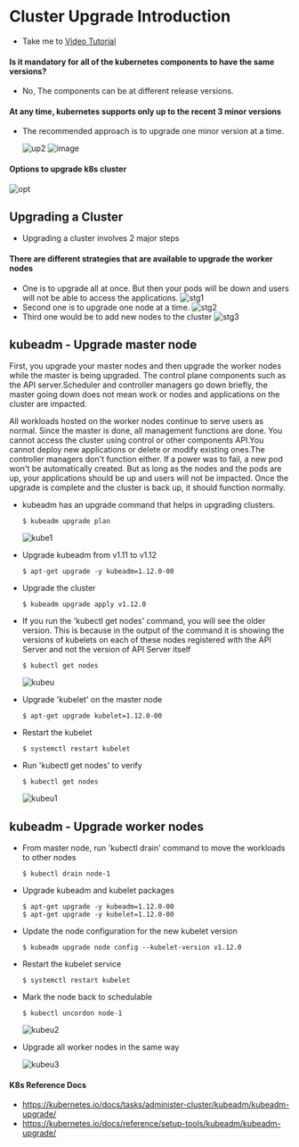 # Cluster Upgrade Introduction
  - Take me to [Video Tutorial](https://kodekloud.com/courses/539883/lectures/9808227)
  
#### Is it mandatory for all of the kubernetes components to have the same versions?
- No, The components can be at different release versions.
  
#### At any time, kubernetes supports only up to the recent 3 minor versions
- The recommended approach is to upgrade one minor version at a time.
  
  ![up2](../../images/up2.PNG)
  ![image](https://user-images.githubusercontent.com/40159115/113715165-cecbe900-9706-11eb-9ef0-d7b4fc12e4d5.png)

#### Options to upgrade k8s cluster
 
  ![opt](../../images/opt.PNG)
  
## Upgrading a Cluster
- Upgrading a cluster involves 2 major steps
  
#### There are different strategies that are available to upgrade the worker nodes
- One is to upgrade all at once. But then your pods will be down and users will not be able to access the applications.
  ![stg1](../../images/stg1.PNG)
- Second one is to upgrade one node at a time. 
  ![stg2](../../images/stg2.PNG)
- Third one would be to add new nodes to the cluster
  ![stg3](../../images/stg3.PNG)
  
## kubeadm - Upgrade master node
First, you upgrade your master nodes and then upgrade the worker nodes while the master is being upgraded.
The control plane components such as the API server.Scheduler and controller managers go down briefly, the master going down does not mean work or nodes and applications on the cluster are impacted.

All workloads hosted on the worker nodes continue to serve users as normal.
Since the master is done, all management functions are done. You cannot access the cluster using control or other components API.You cannot deploy new applications or delete or modify existing ones.The controller managers don't function either.
If a power was to fail, a new pod won't be automatically created. But as long as the nodes and the pods are up, your applications should be up and users will not be impacted.
Once the upgrade is complete and the cluster is back up, it should function normally.

- kubeadm has an upgrade command that helps in upgrading clusters.
  ```
  $ kubeadm upgrade plan
  ```
  ![kube1](../../images/kube1.png)
  
- Upgrade kubeadm from v1.11 to v1.12
  ```
  $ apt-get upgrade -y kubeadm=1.12.0-00
  ```
- Upgrade the cluster
  ```
  $ kubeadm upgrade apply v1.12.0
  ```
- If you run the 'kubectl get nodes' command, you will see the older version. This is because in the output of the command it is showing the versions of kubelets on each of these nodes registered with the API Server and not the version of API Server itself  
  ```
  $ kubectl get nodes
  ```
  
  ![kubeu](../../images/kubeu.PNG)
  
- Upgrade 'kubelet' on the master node
  ```
  $ apt-get upgrade kubelet=1.12.0-00
  ```
- Restart the kubelet
  ```
  $ systemctl restart kubelet
  ```
- Run 'kubectl get nodes' to verify
  ```
  $ kubectl get nodes
  ```
  
  ![kubeu1](../../images/kubeu1.PNG)
 
## kubeadm - Upgrade worker nodes
  
- From master node, run 'kubectl drain' command to move the workloads to other nodes
  ```
  $ kubectl drain node-1
  ```
- Upgrade kubeadm and kubelet packages
  ```
  $ apt-get upgrade -y kubeadm=1.12.0-00
  $ apt-get upgrade -y kubelet=1.12.0-00
  ```
- Update the node configuration for the new kubelet version
  ```
  $ kubeadm upgrade node config --kubelet-version v1.12.0
  ```
- Restart the kubelet service
  ```
  $ systemctl restart kubelet
  ```
- Mark the node back to schedulable
  ```
  $ kubectl uncordon node-1
  ```
  
  ![kubeu2](../../images/kubeu2.PNG)
  
- Upgrade all worker nodes in the same way

  ![kubeu3](../../images/kubeu3.PNG)
  

#### K8s Reference Docs
- https://kubernetes.io/docs/tasks/administer-cluster/kubeadm/kubeadm-upgrade/
- https://kubernetes.io/docs/reference/setup-tools/kubeadm/kubeadm-upgrade/
  
  
  
